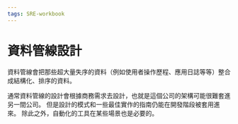 ```yaml
---
tags: SRE-workbook
---
```


# 資料管線設計

資料管線會把那些超大量失序的資料（例如使用者操作歷程、應用日誌等等）整合成結構化、排序的資料。

通常資料管線的設計會根據商務需求去設計，也就是這個公司的架構可能很難套進另一間公司。
但是設計的模式和一些最佳實作的指南仍能在開發階段被套用進來。
除此之外，自動化的工具在某些場景也是必要的。
